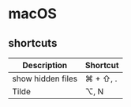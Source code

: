 # macOS

## shortcuts


| Description       | Shortcut      | 
| ----------------- | ------------- |
| show hidden files | ⌘ + ⇧, .      |
| Tilde             | ⌥, N          |
